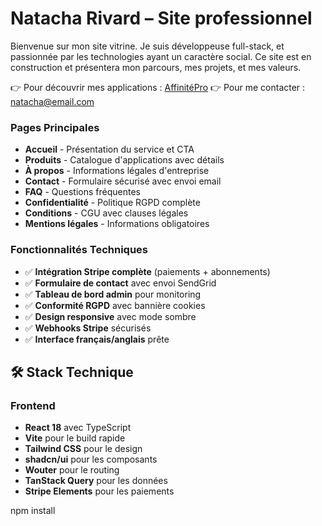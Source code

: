 # Natacha Rivard – Site professionnel

Bienvenue sur mon site vitrine. Je suis développeuse full-stack, et passionnée par les technologies ayant un caractère social. Ce site est en construction et présentera mon parcours, mes projets, et mes valeurs.

👉 Pour découvrir mes applications : [AffinitéPro](https://tonlien.com)
👉 Pour me contacter : natacha@email.com


### Pages Principales
- **Accueil** - Présentation du service et CTA
- **Produits** - Catalogue d'applications avec détails
- **À propos** - Informations légales d'entreprise
- **Contact** - Formulaire sécurisé avec envoi email
- **FAQ** - Questions fréquentes
- **Confidentialité** - Politique RGPD complète
- **Conditions** - CGU avec clauses légales
- **Mentions légales** - Informations obligatoires

### Fonctionnalités Techniques
- ✅ **Intégration Stripe complète** (paiements + abonnements)
- ✅ **Formulaire de contact** avec envoi SendGrid  
- ✅ **Tableau de bord admin** pour monitoring
- ✅ **Conformité RGPD** avec bannière cookies
- ✅ **Design responsive** avec mode sombre
- ✅ **Webhooks Stripe** sécurisés
- ✅ **Interface français/anglais** prête

## 🛠️ Stack Technique

### Frontend
- **React 18** avec TypeScript
- **Vite** pour le build rapide
- **Tailwind CSS** pour le design
- **shadcn/ui** pour les composants
- **Wouter** pour le routing
- **TanStack Query** pour les données
- **Stripe Elements** pour les paiements



npm install
